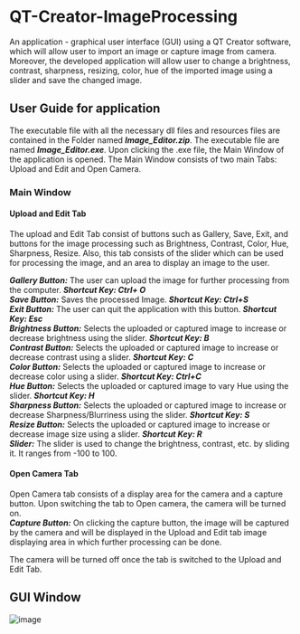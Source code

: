 # **QT-Creator-ImageProcessing**

An application - graphical user interface (GUI) using a QT Creator software, which will allow user to import an image or capture image from camera. Moreover, the developed application will allow user to change a brightness, contrast, sharpness, resizing, color, hue of the imported image using a slider and save the changed image. 

## User Guide for application
The executable file with all the necessary dll files and resources files are contained in the Folder named ***Image_Editor.zip***. The executable file are named ***Image_Editor.exe***. Upon clicking the .exe file, the Main Window of the application is opened. The Main Window consists of two main Tabs: Upload and Edit and Open Camera. 

### Main Window
#### Upload and Edit Tab
The upload and Edit Tab consist of buttons such as Gallery, Save, Exit, and buttons for the image processing such as Brightness, Contrast, Color, Hue, Sharpness, Resize. Also, this tab consists of the slider which can be used for processing the image, and an area to display an image to the user.

***Gallery Button:*** The user can upload the image for further processing from the computer. ***Shortcut Key: Ctrl+ O*** <br>
***Save Button:*** Saves the processed Image. ***Shortcut Key: Ctrl+S*** <br>
***Exit Button:*** The user can quit the application with this button. ***Shortcut Key: Esc*** <br>
***Brightness Button:*** Selects the uploaded or captured image to increase or decrease brightness using the slider. ***Shortcut Key: B*** <br>
***Contrast Button:*** Selects the uploaded or captured image to increase or decrease contrast using a slider. ***Shortcut Key: C***<br>
***Color Button:*** Selects the uploaded or captured image to increase or decrease color using a slider. ***Shortcut Key: Ctrl+C***<br>
***Hue Button:*** Selects the uploaded or captured image to vary Hue using the slider. ***Shortcut Key: H***<br>
***Sharpness Button:*** Selects the uploaded or captured image to increase or decrease Sharpness/Blurriness using the slider. ***Shortcut Key: S***<br>
***Resize Button:*** Selects the uploaded or captured image to increase or decrease image size using a slider. ***Shortcut Key: R***<br>
***Slider:*** The slider is used to change the brightness, contrast, etc. by sliding it. It ranges from -100 to 100. <br>

#### Open Camera Tab
Open Camera tab consists of a display area for the camera and a capture button. Upon switching the tab to Open camera, the camera will be turned on. <br> 
***Capture Button:*** On clicking the capture button, the image will be captured by the camera and will be displayed in the Upload and Edit tab image displaying area in which further processing can be done. <br>

The camera will be turned off once the tab is switched to the Upload and Edit Tab.


## **GUI Window**

![image](https://user-images.githubusercontent.com/77145863/179191439-bcf60999-4753-49b6-b80f-ec59821836bf.png) 
